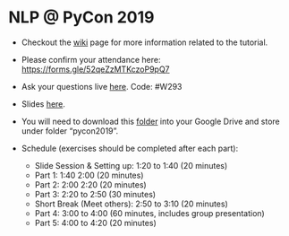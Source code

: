 # NLP @ PyCon 2019

- Checkout the [wiki](https://github.com/omarsar/nlp_pycon/wiki/NLP-@-PyCon-2019) page for more information related to the tutorial.

- Please confirm your attendance here: https://forms.gle/52qeZzMTKczoP9pQ7

- Ask your questions live [here](www.slido.com). Code: #W293

- Slides [here](https://docs.google.com/presentation/d/13Unlh1JT_5En_0_9CCtSlXrCbctCPcIZYF3UI8q1yME/edit?usp=sharing).

- You will need to download this [folder](https://drive.google.com/drive/folders/1aW7aN0kZ-ZBbOv4CWI3HjQ14nbnZ2Rre?usp=sharing) into your Google Drive and store under folder “pycon2019”.

- Schedule (exercises should be completed after each part):
  - Slide Session & Setting up: 1:20 to 1:40 (20 minutes)
  - Part 1: 1:40 2:00 (20 minutes)
  - Part 2: 2:00 2:20 (20 minutes)
  - Part 3: 2:20 to 2:50 (30 minutes)
  - Short Break (Meet others): 2:50 to 3:10 (20 minutes)
  - Part 4: 3:00 to 4:00 (60 minutes, includes group presentation)
  - Part 5: 4:00 to 4:20 (20 minutes)
